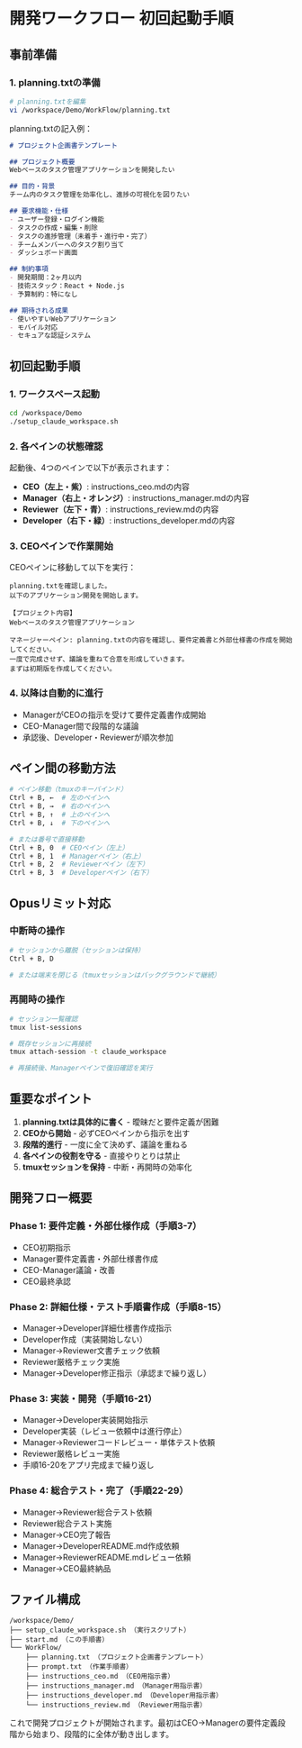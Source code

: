 # 開発ワークフロー 初回起動手順

## 事前準備

### 1. planning.txtの準備
```bash
# planning.txtを編集
vi /workspace/Demo/WorkFlow/planning.txt
```

planning.txtの記入例：
```markdown
# プロジェクト企画書テンプレート

## プロジェクト概要
Webベースのタスク管理アプリケーションを開発したい

## 目的・背景
チーム内のタスク管理を効率化し、進捗の可視化を図りたい

## 要求機能・仕様
- ユーザー登録・ログイン機能
- タスクの作成・編集・削除
- タスクの進捗管理（未着手・進行中・完了）
- チームメンバーへのタスク割り当て
- ダッシュボード画面

## 制約事項
- 開発期間：2ヶ月以内
- 技術スタック：React + Node.js
- 予算制約：特になし

## 期待される成果
- 使いやすいWebアプリケーション
- モバイル対応
- セキュアな認証システム
```

## 初回起動手順

### 1. ワークスペース起動
```bash
cd /workspace/Demo
./setup_claude_workspace.sh
```

### 2. 各ペインの状態確認
起動後、4つのペインで以下が表示されます：
- **CEO（左上・紫）**: instructions_ceo.mdの内容
- **Manager（右上・オレンジ）**: instructions_manager.mdの内容
- **Reviewer（左下・青）**: instructions_review.mdの内容
- **Developer（右下・緑）**: instructions_developer.mdの内容

### 3. CEOペインで作業開始
CEOペインに移動して以下を実行：
```
planning.txtを確認しました。
以下のアプリケーション開発を開始します。

【プロジェクト内容】
Webベースのタスク管理アプリケーション

マネージャーペイン: planning.txtの内容を確認し、要件定義書と外部仕様書の作成を開始してください。
一度で完成させず、議論を重ねて合意を形成していきます。
まずは初期版を作成してください。
```

### 4. 以降は自動的に進行
- ManagerがCEOの指示を受けて要件定義書作成開始
- CEO-Manager間で段階的な議論
- 承認後、Developer・Reviewerが順次参加

## ペイン間の移動方法
```bash
# ペイン移動（tmuxのキーバインド）
Ctrl + B, ←  # 左のペインへ
Ctrl + B, →  # 右のペインへ
Ctrl + B, ↑  # 上のペインへ
Ctrl + B, ↓  # 下のペインへ

# または番号で直接移動
Ctrl + B, 0  # CEOペイン（左上）
Ctrl + B, 1  # Managerペイン（右上）
Ctrl + B, 2  # Reviewerペイン（左下）
Ctrl + B, 3  # Developerペイン（右下）
```

## Opusリミット対応

### 中断時の操作
```bash
# セッションから離脱（セッションは保持）
Ctrl + B, D

# または端末を閉じる（tmuxセッションはバックグラウンドで継続）
```

### 再開時の操作
```bash
# セッション一覧確認
tmux list-sessions

# 既存セッションに再接続
tmux attach-session -t claude_workspace

# 再接続後、Managerペインで復旧確認を実行
```

## 重要なポイント

1. **planning.txtは具体的に書く** - 曖昧だと要件定義が困難
2. **CEOから開始** - 必ずCEOペインから指示を出す
3. **段階的進行** - 一度に全て決めず、議論を重ねる
4. **各ペインの役割を守る** - 直接やりとりは禁止
5. **tmuxセッションを保持** - 中断・再開時の効率化

## 開発フロー概要

### Phase 1: 要件定義・外部仕様作成（手順3-7）
- CEO初期指示
- Manager要件定義書・外部仕様書作成
- CEO-Manager議論・改善
- CEO最終承認

### Phase 2: 詳細仕様・テスト手順書作成（手順8-15）
- Manager→Developer詳細仕様書作成指示
- Developer作成（実装開始しない）
- Manager→Reviewer文書チェック依頼
- Reviewer厳格チェック実施
- Manager→Developer修正指示（承認まで繰り返し）

### Phase 3: 実装・開発（手順16-21）
- Manager→Developer実装開始指示
- Developer実装（レビュー依頼中は進行停止）
- Manager→Reviewerコードレビュー・単体テスト依頼
- Reviewer厳格レビュー実施
- 手順16-20をアプリ完成まで繰り返し

### Phase 4: 総合テスト・完了（手順22-29）
- Manager→Reviewer総合テスト依頼
- Reviewer総合テスト実施
- Manager→CEO完了報告
- Manager→DeveloperREADME.md作成依頼
- Manager→ReviewerREADME.mdレビュー依頼
- Manager→CEO最終納品

## ファイル構成
```
/workspace/Demo/
├── setup_claude_workspace.sh （実行スクリプト）
├── start.md （この手順書）
└── WorkFlow/
    ├── planning.txt （プロジェクト企画書テンプレート）
    ├── prompt.txt （作業手順書）
    ├── instructions_ceo.md （CEO用指示書）
    ├── instructions_manager.md （Manager用指示書）
    ├── instructions_developer.md （Developer用指示書）
    └── instructions_review.md （Reviewer用指示書）
```

これで開発プロジェクトが開始されます。最初はCEO→Managerの要件定義段階から始まり、段階的に全体が動き出します。